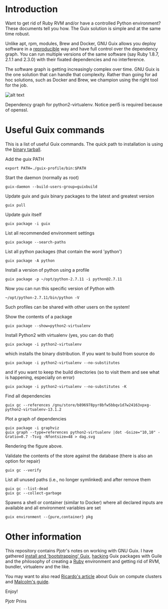 # Introduction

Want to get rid of Ruby RVM and/or have a controlled Python
environment?  These documents tell you how. The Guix solution is
simple and at the same time robust.

Unlike apt, rpm, modules, Brew and Docker, GNU Guix allows you deploy
software in a [reproducible](./REPRODUCIBLE.org) way and have full
control over the dependency graph. You can run multiple versions of
the same software (say Ruby 1.8.7, 2.1.1 and 2.3.0) with their fixated
dependencies and no interference.

The software graph is getting increasingly complex over time. GNU Guix
is the one solution that can handle that complexity. Rather than going
for ad hoc solutions, such as Docker and Brew, we champion using
the right tool for the job.

![alt text](https://github.com/pjotrp/guix-notes/raw/master/python2-virtualenv.png "Dependency graph for python2-virtualenv")

Dependency graph for python2-virtualenv. Notice perl5 is required
because of openssl.

# Useful Guix commands

This is a list of useful Guix commands. The quick path to
installation is using the [binary tarball](https://github.com/pjotrp/guix-notes/blob/master/INSTALL.org#binary-installation).

Add the guix PATH

    export PATH=./guix-profile/bin:$PATH

Start the daemon (normally as root)

    guix-daemon --build-users-group=guixbuild

Update guix and guix binary packages to the latest and greatest
version

    guix pull

Update guix itself

    guix package -i guix

List all recommended environment settings

    guix package --search-paths

List all python packages (that contain the word 'python')

    guix package -A python

Install a version of python using a profile

    guix package -p ~/opt/python-2.7.11 -i python@2.7.11

Now you can run this specific version of Python with

    ~/opt/python-2.7.11/bin/python -V

Such profiles can be shared with other users on the system!

Show the contents of a package

    guix package --show=python2-virtualenv

Install Python2 with virtualenv (yes, you can do that)

    guix package -i python2-virtualenv

which installs the binary distribution. If you want to build from
source do

    guix package -i python2-virtualenv --no-substitutes

and if you want to keep the build directories (so to visit them and
see what is happening, especially on error)

    guix package -i python2-virtualenv --no-substitutes -K

Find all dependencies

    guix gc --references /gnu/store/b896978pyr8bfw5bbqv1d7w24163xpxg-python2-virtualenv-13.1.2

Plot a graph of dependencies

    guix package -i graphviz
    guix graph --type=references python2-virtualenv |dot -Gsize="10,10" -Gratio=0.7 -Tsvg -Nfontsize=48 > dag.svg

Rendering the figure above.

Validate the contents of the store against the database (there is also
an option for repair)

    guix gc --verify

List all unused paths (i.e., no longer symlinked) and after remove them

    guix gc --list-dead
    guix gc --collect-garbage

Spawns a shell or container (similar to Docker) where all declared
inputs are available and all environment variables are set

    guix environment --{pure,container} pkg


# Other information

This repository contains Pjotr's notes on working with GNU Guix. I
have gathered [install and 'bootstrapping'
Guix](https://github.com/pjotrp/guix-notes/blob/master/INSTALL.org),
[hacking](https://github.com/pjotrp/guix-notes/blob/master/HACKING.org)
Guix packages with Guile and the philosophy of creating a
[Ruby](https://github.com/pjotrp/guix-notes/blob/master/RUBY.org)
environment and getting rid of RVM, bundler, virtualenv and the like.

You may want to also read [Ricardo's
article](http://elephly.net/posts/2015-04-17-gnu-guix.html) about Guix
on compute clusters and [Malcolm's
guide](https://github.com/malcook/sce/blob/master/README.org).

Enjoy!

Pjotr Prins
